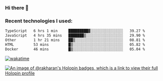 ### Hi there 👋

### Recent technologies I used:
<!--START_SECTION:waka-->

```txt
TypeScript   6 hrs 1 min     █████████▓░░░░░░░░░░░░░░░   39.27 %
JavaScript   4 hrs 35 mins   ███████▒░░░░░░░░░░░░░░░░░   29.90 %
Other        1 hr 21 mins    ██▒░░░░░░░░░░░░░░░░░░░░░░   08.81 %
HTML         53 mins         █▒░░░░░░░░░░░░░░░░░░░░░░░   05.82 %
Docker       46 mins         █▒░░░░░░░░░░░░░░░░░░░░░░░   05.04 %
```

<!--END_SECTION:waka-->
[![wakatime](https://wakatime.com/badge/user/fe50d444-0cee-4d14-a0b3-b9e8509eb4d0.svg)](https://wakatime.com/@fe50d444-0cee-4d14-a0b3-b9e8509eb4d0)

[![An image of @rakharan's Holopin badges, which is a link to view their full Holopin profile](https://holopin.me/rakharan)](https://holopin.io/@rakharan)
